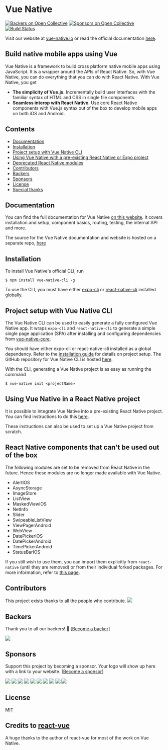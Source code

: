 # Vue Native

[![Backers on Open Collective](https://opencollective.com/vue-native-core/backers/badge.svg)](#backers)
[![Sponsors on Open Collective](https://opencollective.com/vue-native-core/sponsors/badge.svg)](#sponsors)
[![Build Status](https://travis-ci.com/GeekyAnts/vue-native-core.svg?branch=master)](https://travis-ci.com/GeekyAnts/vue-native-core)

Visit our website at [vue-native.io](https://vue-native.io) or read the official documentation [here](https://vue-native.io/docs/installation.html).

## Build native mobile apps using Vue

Vue Native is a framework to build cross platform native mobile apps using JavaScript. It is a wrapper around the APIs of React Native. So, with Vue Native, you can do everything that you can do with React Native. With Vue Native, you get

- **The simplicity of Vue.js.** Incrementally build user interfaces with the familiar syntax of HTML and CSS in single file components.
- **Seamless interop with React Native.** Use core React Native components with Vue.js syntax out of the box to develop mobile apps on both iOS and Android.

## Contents
- [Documentation](#documentation)
- [Installation](#installation)
- [Project setup with Vue Native CLI](#project-setup-with-vue-native-cli)
- [Using Vue Native with a pre-existing React Native or Expo project](#using-vue-native-in-a-react-native-project)
- [Deprecated React Native modules](#react-native-components-that-cant-be-used-out-of-the-box)
- [Contributors](#contributors)
- [Backers](#backers)
- [Sponsors](#sponsors)
- [License](#license)
- [Special thanks](#credits-to-react-vue)

## Documentation

You can find the full documentation for Vue Native [on this website](https://vue-native.io/docs/installation.html). It covers installation and setup, component basics, routing, testing, the internal API and more.

The source for the Vue Native documentation and website is hosted on a separate repo, [here](https://github.com/GeekyAnts/vue-native-website)

## Installation

To install Vue Native's official CLI, run
```
$ npm install vue-native-cli -g
```

To use the CLI, you must have either [expo-cli](https://github.com/expo/expo-cli) or [react-native-cli](https://github.com/react-native-community/cli) installed globally.

## Project setup with Vue Native CLI

The Vue Native CLI can be used to easily generate a fully configured Vue Native app. It wraps `expo-cli` and `react-native-cli` to generate a simple single page application (SPA) after installing and configuring dependencies from [vue-native-core](https://github.com/GeekyAnts/vue-native-core).

You should have either expo-cli or react-native-cli installed as a global dependency. Refer to the [installation guide](https://vue-native.io/docs/installation.html) for details on project setup. The GitHub repository for Vue Native CLI is hosted [here](https://github.com/GeekyAnts/vue-native-cli).

With the CLI, generating a Vue Native project is as easy as running the command
```
$ vue-native init <projectName>
```

## Using Vue Native in a React Native project

It is possible to integrate Vue Native into a pre-existing React Native project. You can find instructions to do this [here](converting-react-native-project.md).

These instructions can also be used to set up a Vue Native project from scratch.

## React Native components that can't be used out of the box

The following modules are set to be removed from React Native in the future.
Hence these modules are no longer made available with Vue Native.
- AlertIOS
- AsyncStorage
- ImageStore
- ListView
- MaskedViewIOS
- NetInfo
- Slider
- SwipeableListView
- ViewPagerAndroid
- WebView
- DatePickerIOS
- DatePickerAndroid
- TimePickerAndroid
- StatusBarIOS

If you still wish to use them, you can import them explicitly from `react-native` (until they are removed) or from their individual forked packages.
For more information, refer to [this page](https://facebook.github.io/react-native/blog/2019/03/12/releasing-react-native-059#lean-core-is-underway).

## Contributors

This project exists thanks to all the people who contribute. 
<a href="https://github.com/GeekyAnts/vue-native-core/contributors"><img src="https://opencollective.com/vue-native-core/contributors.svg?width=890&button=false" /></a>


## Backers

Thank you to all our backers! 🙏 [[Become a backer](https://opencollective.com/vue-native-core#backer)]

<a href="https://opencollective.com/vue-native-core#backers" target="_blank"><img src="https://opencollective.com/vue-native-core/backers.svg?width=890"></a>


## Sponsors

Support this project by becoming a sponsor. Your logo will show up here with a link to your website. [[Become a sponsor](https://opencollective.com/vue-native-core#sponsor)]

<a href="https://opencollective.com/vue-native-core/sponsor/0/website" target="_blank"><img src="https://opencollective.com/vue-native-core/sponsor/0/avatar.svg"></a>
<a href="https://opencollective.com/vue-native-core/sponsor/1/website" target="_blank"><img src="https://opencollective.com/vue-native-core/sponsor/1/avatar.svg"></a>
<a href="https://opencollective.com/vue-native-core/sponsor/2/website" target="_blank"><img src="https://opencollective.com/vue-native-core/sponsor/2/avatar.svg"></a>
<a href="https://opencollective.com/vue-native-core/sponsor/3/website" target="_blank"><img src="https://opencollective.com/vue-native-core/sponsor/3/avatar.svg"></a>
<a href="https://opencollective.com/vue-native-core/sponsor/4/website" target="_blank"><img src="https://opencollective.com/vue-native-core/sponsor/4/avatar.svg"></a>
<a href="https://opencollective.com/vue-native-core/sponsor/5/website" target="_blank"><img src="https://opencollective.com/vue-native-core/sponsor/5/avatar.svg"></a>
<a href="https://opencollective.com/vue-native-core/sponsor/6/website" target="_blank"><img src="https://opencollective.com/vue-native-core/sponsor/6/avatar.svg"></a>
<a href="https://opencollective.com/vue-native-core/sponsor/7/website" target="_blank"><img src="https://opencollective.com/vue-native-core/sponsor/7/avatar.svg"></a>
<a href="https://opencollective.com/vue-native-core/sponsor/8/website" target="_blank"><img src="https://opencollective.com/vue-native-core/sponsor/8/avatar.svg"></a>
<a href="https://opencollective.com/vue-native-core/sponsor/9/website" target="_blank"><img src="https://opencollective.com/vue-native-core/sponsor/9/avatar.svg"></a>



## License

[MIT](http://opensource.org/licenses/MIT)

## Credits to [react-vue](https://github.com/SmallComfort/react-vue)

A huge thanks to the author of react-vue for most of the work on Vue Native.

